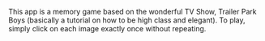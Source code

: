 This app is a memory game based on the wonderful TV Show, Trailer Park Boys (basically a tutorial on how to be high class and elegant).
To play, simply click on each image exactly once without repeating.
